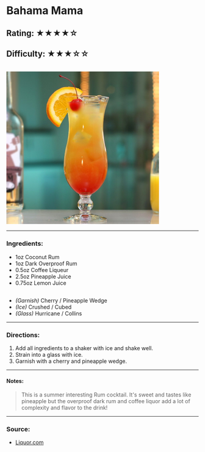 # Bahama Mama

## Rating: ★★★★☆
## Difficulty: ★★★☆☆

<br>

<img src="../Images/bahama-mama.jpg" alt="" height="400">

<br>

---

### Ingredients:

* 1oz Coconut Rum
* 1oz Dark Overproof Rum
* 0.5oz Coffee Liqueur
* 2.5oz Pineapple Juice
* 0.75oz Lemon Juice
##
* *(Garnish)* Cherry / Pineapple Wedge
* *(Ice)* Crushed / Cubed
* *(Glass)* Hurricane / Collins

---

### Directions:
1. Add all ingredients to a shaker with ice and shake well.
2. Strain into a glass with ice.
3. Garnish with a cherry and pineapple wedge.
---

#### Notes:
> This is a summer interesting Rum cocktail. It's sweet and tastes like pineapple but the overproof dark rum and coffee liquor add a lot of complexity and flavor to the drink!

---

### Source:
* [Liquor.com](https://www.liquor.com/bahama-mama-cocktail-recipe-5186044)
